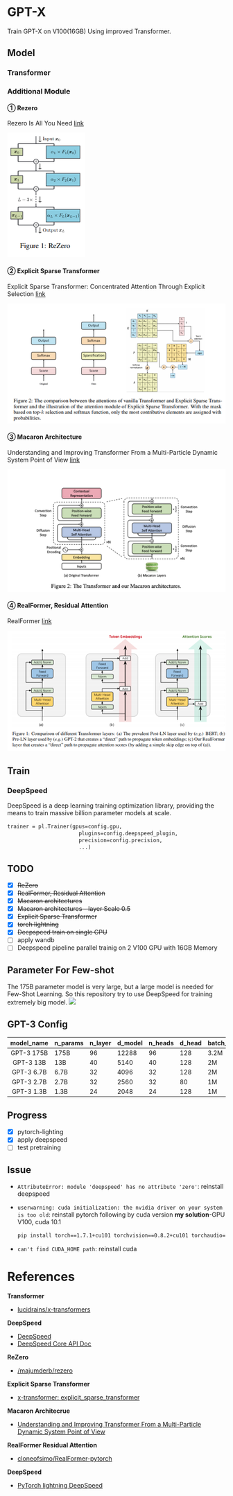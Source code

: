 # GPT-X
Train GPT-X on V100(16GB) Using improved Transformer. 

## Model
### Transformer
### Additional Module
#### ① Rezero
Rezero Is All You Need [link](https://arxiv.org/abs/2003.04887)

![](./images/rezero.png)
#### ② Explicit Sparse Transformer
Explicit Sparse Transformer: Concentrated Attention Through Explicit Selection [link](https://arxiv.org/abs/1912.11637)

![](./images/explicit-sparse-attention.png)
#### ③ Macaron Architecture
Understanding and Improving Transformer
From a Multi-Particle Dynamic System Point of View [link](https://arxiv.org/pdf/1906.02762.pdf)

![](./images/macaron.png)
#### ④ RealFormer, Residual Attention
RealFormer [link](https://arxiv.org/abs/2012.11747)

![](./images/residual_attn.png)
## Train
### DeepSpeed
DeepSpeed is a deep learning training optimization library, providing the means to train massive billion parameter models at scale.
```
trainer = pl.Trainer(gpus=config.gpu,
                       plugins=config.deepspeed_plugin,
                       precision=config.precision,
                       ...)
```
## TODO

- [x] ~~ReZero~~
- [x] ~~RealFormer, Residual Attention~~
- [x] ~~Macaron architectures~~
- [x] ~~Macaron architectures - layer Scale 0.5~~
- [x] ~~Explicit Sparse Transformer~~
- [x] ~~torch lightning~~
- [x] ~~Deepspeed train on single GPU~~
- [ ] apply wandb
- [ ] Deepspeed pipeline parallel trainig on 2 V100 GPU with 16GB Memory

## Parameter For Few-shot
The 175B parameter model is very large, but a large model is needed for Few-Shot Learning.
So this repository try to use DeepSpeed for training extremely big model.
![](https://img1.daumcdn.net/thumb/R1280x0/?scode=mtistory2&fname=https%3A%2F%2Fblog.kakaocdn.net%2Fdn%2FbcCkzC%2FbtqEzhJ441q%2FCr6nzgvZHP4cDBj6bksKf0%2Fimg.png)

## GPT-3 Config
| model_name | n_params | n_layer | d_model | n_heads | d_head | batch_size | learning_rate |
|:----------:|----------|---------|---------|---------|--------|------------|---------------|
| GPT-3 175B | 175B     | 96      | 12288   | 96      | 128    |    3.2M    | 0.6 x 10^-4   |
| GPT-3 13B  | 13B      | 40      | 5140    | 40      | 128    |     2M     | 1.0 x 10^-4   |
| GPT-3 6.7B | 6.7B     | 32      | 4096    | 32      | 128    |     2M     | 1.2 x 10^-4   |
| GPT-3 2.7B | 2.7B     | 32      | 2560    | 32      | 80     |     1M     | 1.6 x 10^-4   |
| GPT-3 1.3B | 1.3B     | 24      | 2048    | 24      | 128    |     1M     | 2.0 x 10^-4   |

## Progress
- [x] pytorch-lighting
- [x] apply deepspeed
- [ ] test pretraining

## Issue
- `AttributeError: module 'deepspeed' has no attribute 'zero'`: reinstall deepspeed
- `userwarning: cuda initialization: the nvidia driver on your system is too old`: reinstall pytorch following by cuda version
    **my solution**-GPU V100, cuda 10.1  

    ```sh
  pip install torch==1.7.1+cu101 torchvision==0.8.2+cu101 torchaudio==0.7.2 -f https://download.pytorch.org/whl/torch_stable.html
    ```
- `can't find CUDA_HOME path`: reinstall cuda
# References
**Transformer**

- [lucidrains/x-transformers](https://github.com/lucidrains/x-transformers)
  
**DeepSpeed**

- [DeepSpeed](https://www.deepspeed.ai/)
- [DeepSpeed Core API Doc](https://deepspeed.readthedocs.io/en/latest/index.html)

**ReZero**

- [/majumderb/rezero](https://github.com/majumderb/rezero/blob/master/rezero/transformer/rztx.py)

**Explicit Sparse Transformer**

- [x-transformer: explicit_sparse_transformer](https://github.com/lucidrains/x-transformers/blob/2badf9261cda03e1497b5db62274b045cd827086/x_transformers/x_transformers.py#L469)

**Macaron Architecrue**

- [Understanding and Improving Transformer From a Multi-Particle Dynamic System Point of View](https://arxiv.org/pdf/1906.02762.pdf)

**RealFormer Residual Attention**
- [cloneofsimo/RealFormer-pytorch](https://github.com/cloneofsimo/RealFormer-pytorch/blob/main/models.py)

**DeepSpeed**
- [PyTorch lightning DeepSpeed](https://pytorch-lightning.readthedocs.io/en/stable/advanced/advanced_gpu.html#deepspeed)